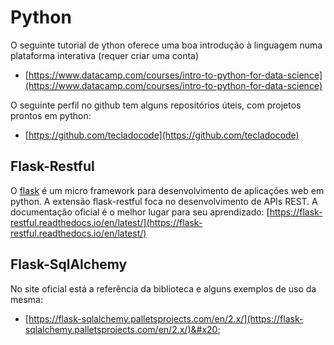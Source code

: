 # Python

O seguinte tutorial de ython oferece uma boa introdução à linguagem numa plataforma interativa (requer criar uma conta)

* [https://www.datacamp.com/courses/intro-to-python-for-data-science](https://www.datacamp.com/courses/intro-to-python-for-data-science)

O seguinte perfil no github tem alguns repositórios úteis, com projetos prontos em python:

* [https://github.com/tecladocode](https://github.com/tecladocode)

## Flask-Restful

O [flask](https://flask.palletsprojects.com/en/2.0.x/) é um micro framework para desenvolvimento de aplicações web em python. A extensão flask-restful foca no desenvolvimento de APIs REST. A documentação oficial é o melhor lugar para seu aprendizado: [https://flask-restful.readthedocs.io/en/latest/](https://flask-restful.readthedocs.io/en/latest/)

## Flask-SqlAlchemy

No site oficial está a referência da biblioteca e alguns exemplos de uso da mesma:

* [https://flask-sqlalchemy.palletsprojects.com/en/2.x/](https://flask-sqlalchemy.palletsprojects.com/en/2.x/)&#x20;
